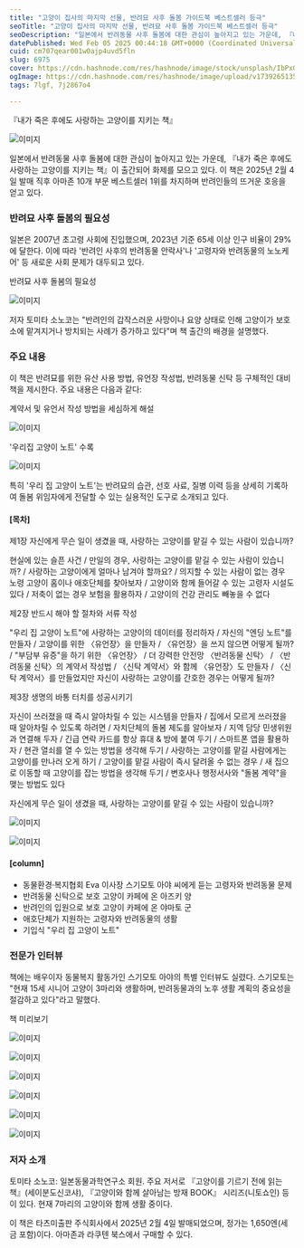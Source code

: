 ```yaml
---
title: "고양이 집사의 마지막 선물, 반려묘 사후 돌봄 가이드북 베스트셀러 등극"
seoTitle: "고양이 집사의 마지막 선물, 반려묘 사후 돌봄 가이드북 베스트셀러 등극"
seoDescription: "일본에서 반려동물 사후 돌봄에 대한 관심이 높아지고 있는 가운데, 『내가 죽은 후에도 사랑하는 고양이를 지키는 책』이 출간되어 화제를 모으고 있다. 이 책은 2025년 2월 4일 발매 직후 아마존 10개 부문 베스트셀러 1위를 차지하며 반려인들의 뜨거운 호응을 얻고 있다."
datePublished: Wed Feb 05 2025 00:44:18 GMT+0000 (Coordinated Universal Time)
cuid: cm707qear001w0ajp4uvd5fln
slug: 6975
cover: https://cdn.hashnode.com/res/hashnode/image/stock/unsplash/IbPxGLgJiMI/upload/bae7e0be40ccc03db7b926a8f6d382a1.jpeg
ogImage: https://cdn.hashnode.com/res/hashnode/image/upload/v1739265135253/23466c91-a9a3-43c7-ac94-8c6c42a87e34.webp
tags: 7lgf, 7j2867o4

---
```



『내가 죽은 후에도 사랑하는 고양이를 지키는 책』

![이미지](https://cdn.hashnode.com/res/hashnode/image/upload/v1739262038744/a60d9aa3-d3a9-481a-b5dc-fb9da96726e0.jpeg)

일본에서 반려동물 사후 돌봄에 대한 관심이 높아지고 있는 가운데, 『내가 죽은 후에도 사랑하는 고양이를 지키는 책』이 출간되어 화제를 모으고 있다. 이 책은 2025년 2월 4일 발매 직후 아마존 10개 부문 베스트셀러 1위를 차지하며 반려인들의 뜨거운 호응을 얻고 있다.

### 반려묘 사후 돌봄의 필요성

일본은 2007년 초고령 사회에 진입했으며, 2023년 기준 65세 이상 인구 비율이 29%에 달한다. 이에 따라 '반려인 사후의 반려동물 안락사'나 '고령자와 반려동물의 노노케어' 등 새로운 사회 문제가 대두되고 있다.

반려묘 사후 돌봄의 필요성

![이미지](https://cdn.hashnode.com/res/hashnode/image/upload/v1739262042108/3f8cac7f-978e-45d9-b6f4-b139b77da09d.jpeg)

저자 토미타 소노코는 "반려인의 갑작스러운 사망이나 요양 상태로 인해 고양이가 보호소에 맡겨지거나 방치되는 사례가 증가하고 있다"며 책 출간의 배경을 설명했다.

### 주요 내용

이 책은 반려묘를 위한 유산 사용 방법, 유언장 작성법, 반려동물 신탁 등 구체적인 대비책을 제시한다. 주요 내용은 다음과 같다:

계약서 및 유언서 작성 방법을 세심하게 해설

![이미지](https://cdn.hashnode.com/res/hashnode/image/upload/v1739262045208/371215d2-01de-4ba4-89e6-2a4ef1999e18.jpeg)

'우리집 고양이 노트' 수록

![이미지](https://cdn.hashnode.com/res/hashnode/image/upload/v1739262048334/2b9e804f-2df3-40cb-b9d7-69c2e4af4eef.jpeg)

특히 '우리 집 고양이 노트'는 반려묘의 습관, 선호 사료, 질병 이력 등을 상세히 기록하여 돌봄 위임자에게 전달할 수 있는 실용적인 도구로 소개되고 있다.

#### [목차]

제1장 자신에게 무슨 일이 생겼을 때, 사랑하는 고양이를 맡길 수 있는 사람이 있습니까?

현실에 있는 슬픈 사건 / 만일의 경우, 사랑하는 고양이를 맡길 수 있는 사람이 있습니까? / 사랑하는 고양이에게 얼마나 남겨야 할까요? / 의지할 수 있는 사람이 없는 경우 노령 고양이 홈이나 애호단체를 찾아보자 / 고양이와 함께 들어갈 수 있는 고령자 시설도 있다 / 저축이 없는 경우 보험을 활용하자 / 고양이의 건강 관리도 빼놓을 수 없다

제2장 반드시 해야 할 절차와 서류 작성

"우리 집 고양이 노트"에 사랑하는 고양이의 데이터를 정리하자 / 자신의 "엔딩 노트"를 만들자 / 고양이를 위한 〈유언장〉을 만들자 / 〈유언장〉을 쓰지 않으면 어떻게 될까? / "부담부 유증"을 하기 위한 〈유언장〉 / 더 강력한 안전망 〈반려동물 신탁〉 / 〈반려동물 신탁〉의 계약서 작성법 / 〈신탁 계약서〉와 함께 〈유언장〉도 만들자 / 〈신탁 계약서〉를 만들었지만 자신이 사랑하는 고양이를 간호한 경우는 어떻게 될까?

제3장 생명의 바통 터치를 성공시키기

자신이 쓰러졌을 때 즉시 알아차릴 수 있는 시스템을 만들자 / 집에서 모르게 쓰러졌을 때 알아차릴 수 있도록 하려면 / 자치단체의 돌봄 제도를 알아보자 / 지역 담당 민생위원과 연결해 두자 / 긴급 연락 카드를 항상 휴대 & 방에 붙여 두기 / 스마트폰 앱을 활용하자 / 현관 열쇠를 열 수 있는 방법을 생각해 두기 / 사랑하는 고양이를 맡길 사람에게는 고양이를 만나러 오게 하기 / 고양이를 맡길 사람이 즉시 달려올 수 없는 경우 / 새 집으로 이동할 때 고양이를 잡는 방법을 생각해 두기 / 변호사나 행정서사와 "돌봄 계약"을 맺는 방법도 있다

자신에게 무슨 일이 생겼을 때, 사랑하는 고양이를 맡길 수 있는 사람이 있습니까?

![이미지](https://cdn.hashnode.com/res/hashnode/image/upload/v1739262051747/815d467e-2355-49c9-9bba-56dace107c4c.jpeg)

![이미지](https://cdn.hashnode.com/res/hashnode/image/upload/v1739262054688/7d4fa9d4-251e-4cf2-9927-880be5102e5c.jpeg)

#### [column]

- 동물환경·복지협회 Eva 이사장 스기모토 아야 씨에게 듣는 고령자와 반려동물 문제
- 반려동물 신탁으로 보호 고양이 카페에 온 아즈키 양
- 반려인의 입원으로 보호 고양이 카페에 온 야마토 군
- 애호단체가 지원하는 고령자와 반려동물의 생활
- 기입식 "우리 집 고양이 노트"

### 전문가 인터뷰

책에는 배우이자 동물복지 활동가인 스기모토 아야의 특별 인터뷰도 실렸다. 스기모토는 "현재 15세 시니어 고양이 3마리와 생활하며, 반려동물과의 노후 생활 계획의 중요성을 절감하고 있다"라고 말했다.

책 미리보기

![이미지](https://cdn.hashnode.com/res/hashnode/image/upload/v1739262057917/f25d9d5c-dae7-42b7-8111-b999dbd6f7f8.jpeg)

![이미지](https://cdn.hashnode.com/res/hashnode/image/upload/v1739262060663/53c5f4c2-1568-4e84-8398-17218e9406e5.jpeg)

![이미지](https://cdn.hashnode.com/res/hashnode/image/upload/v1739262063922/26f067dc-8967-4ac1-a597-27ea952fe939.jpeg)

![이미지](https://cdn.hashnode.com/res/hashnode/image/upload/v1739262067171/8878d9de-09a5-4024-8310-5fcd606010c1.jpeg)

![이미지](https://cdn.hashnode.com/res/hashnode/image/upload/v1739262070616/92359cd2-c3d4-4190-9099-d498ceeef9a4.jpeg)

![이미지](https://cdn.hashnode.com/res/hashnode/image/upload/v1739262073632/61e54e3f-7b78-4624-b417-c8b614cc3b1f.jpeg)

### 저자 소개

토미타 소노코: 일본동물과학연구소 회원. 주요 저서로 『고양이를 기르기 전에 읽는 책』(세이분도신코샤), 『고양이와 함께 살아남는 방재 BOOK』 시리즈(니토쇼인) 등이 있다. 현재 7마리의 고양이와 함께 생활 중이다.

이 책은 타츠미출판 주식회사에서 2025년 2월 4일 발매되었으며, 정가는 1,650엔(세금 포함)이다. 아마존과 라쿠텐 북스에서 구매할 수 있다.
